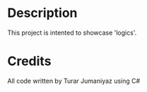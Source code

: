 # Description
This project is intented to showcase 'logics'. 

# Credits
All code written by Turar Jumaniyaz using C#
